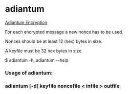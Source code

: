 # adiantum

[Adiantum Encryption](https://security.googleblog.com/2019/02/introducing-adiantum-encryption-for.html)

For each encrypted message a new nonce has to be used.

Nonces should be at least 12 (hex) bytes in size.

A keyfile must be 32 hex bytes in size.

$ adiantum -h, adiantum --help

### Usage of adiantum:

### adiantum [-d] keyfile noncefile < infile > outfile
